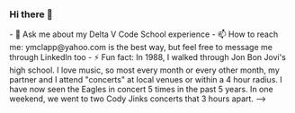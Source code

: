 ### Hi there 👋

<!--
**ymclapp/ymclapp** is a ✨ _special_ ✨ repository because its `README.md` (this file) appears on your GitHub profile.

Here are some ideas to get you started:

- 🔭 I’m currently working on an ecommerce project for my 401 class.
- 🌱 I’m currently learning Razor Pages, MVC, SendGrid, registering users, and logging in users
<! ---- 👯 I’m looking to collaborate on ... ---!>
<! ---- 🤔 I’m looking for help with ...---!>
- 💬 Ask me about my Delta V Code School experience
- 📫 How to reach me: ymclapp@yahoo.com is the best way, but feel free to message me through LinkedIn too
<! ---- 😄 Pronouns: ...---!>
- ⚡ Fun fact: In 1988, I walked through Jon Bon Jovi's high school.  I love music, so most every month or every other month, my partner and I attend "concerts" at local venues or within a 4 hour radius.  I have now seen the Eagles in concert 5 times in the past 5 years.  In one weekend, we went to two Cody Jinks concerts that 3 hours apart.
-->
